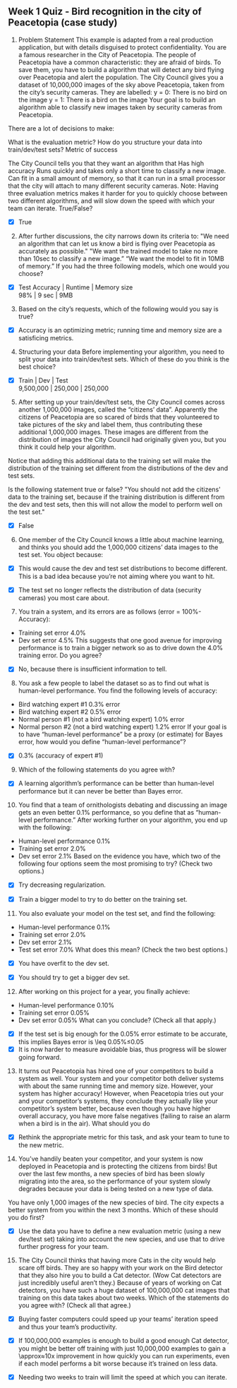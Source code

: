 ## Week 1 Quiz - Bird recognition in the city of Peacetopia (case study)

1. Problem Statement
  This example is adapted from a real production application, but with details disguised to protect confidentiality.
  You are a famous researcher in the City of Peacetopia. The people of Peacetopia have a common characteristic: they are afraid of birds. To save them, you have to build a 
  algorithm that will detect any bird flying over Peacetopia and alert the population.
  The City Council gives you a dataset of 10,000,000 images of the sky above Peacetopia, taken from the city’s security cameras. They are labelled:
  y = 0: There is no bird on the image
  y = 1: There is a bird on the image
  Your goal is to build an algorithm able to classify new images taken by security cameras from Peacetopia.

  There are a lot of decisions to make:

  What is the evaluation metric?
  How do you structure your data into train/dev/test sets?
  Metric of success

  The City Council tells you that they want an algorithm that
  Has high accuracy
  Runs quickly and takes only a short time to classify a new image. 
  Can fit in a small amount of memory, so that it can run in a small processor that the city will attach to many different security cameras.
  Note: Having three evaluation metrics makes it harder for you to quickly choose between two different algorithms, and will slow down the speed with which your team can
  iterate. True/False?

  - [x] True


2. After further discussions, the city narrows down its criteria to:
  "We need an algorithm that can let us know a bird is flying over Peacetopia as accurately as possible."
  "We want the trained model to take no more than 10sec to classify a new image.” 
  “We want the model to fit in 10MB of memory.” 
  If you had the three following models, which one would you choose?

 - [x] Test Accuracy	|  Runtime  |	 Memory size \
           98%	      |  9 sec	  |    9MB

3. Based on the city’s requests, which of the following would you say is true?

 - [x] Accuracy is an optimizing metric; running time and memory size are a satisficing metrics.

4. Structuring your data
  Before implementing your algorithm, you need to split your data into train/dev/test sets. Which of these do you think is the best choice?

 - [x]  Train   |	  Dev   |	  Test \
      9,500,000 |	250,000 |	 250,000

5. After setting up your train/dev/test sets, the City Council comes across another 1,000,000 images, called the “citizens’ data”. Apparently the citizens of Peacetopia are so scared of birds that they volunteered to take pictures of the sky and label them, thus contributing these additional 1,000,000 images. These images are different from the distribution of images the City Council had originally given you, but you think it could help your algorithm.

  Notice that adding this additional data to the training set will make the distribution of the training set different from the distributions of the dev and test sets.

  Is the following statement true or false?
  "You should not add the citizens' data to the training set, because if the training distribution is different from the dev and test sets, then this will not allow the model to 
  perform well on the test set."

 - [x] False

6. One member of the City Council knows a little about machine learning, and thinks you should add the 1,000,000 citizens’ data images to the test set. You object because:

 - [x] This would cause the dev and test set distributions to become different. This is a bad idea because you’re not aiming where you want to hit.
 - [x] The test set no longer reflects the distribution of data (security cameras) you most care about.


7. You train a system, and its errors are as follows (error = 100%-Accuracy):
 - Training set error	4.0%
 - Dev set error	4.5%
  This suggests that one good avenue for improving performance is to train a bigger network so as to drive down the 4.0% training error. Do you agree?

 - [x] No, because there is insufficient information to tell.

8. You ask a few people to label the dataset so as to find out what is human-level performance. You find the following levels of accuracy:

 - Bird watching expert #1	0.3% error
 - Bird watching expert #2	0.5% error
 - Normal person #1 (not a bird watching expert)	1.0% error
 - Normal person #2 (not a bird watching expert)	1.2% error
  If your goal is to have “human-level performance” be a proxy (or estimate) for Bayes error, how would you define “human-level performance”?

 - [x] 0.3% (accuracy of expert #1)

9. Which of the following statements do you agree with?

 - [x] A learning algorithm’s performance can be better than human-level performance but it can never be better than Bayes error.

10. You find that a team of ornithologists debating and discussing an image gets an even better 0.1% performance, so you define that as “human-level performance.” After working further on your algorithm, you end up with the following:

 - Human-level performance	0.1%
 - Training set error	2.0%
 - Dev set error	2.1%
  Based on the evidence you have, which two of the following four options seem the most promising to try? (Check two options.)

 - [x] Try decreasing regularization.
 - [x] Train a bigger model to try to do better on the training set.


11. You also evaluate your model on the test set, and find the following:
 - Human-level performance	0.1%
 - Training set error	2.0%
 - Dev set error 	2.1%
 - Test set error	7.0%
  What does this mean? (Check the two best options.)

 - [x] You have overfit to the dev set. 
 - [x] You should try to get a bigger dev set.


12. After working on this project for a year, you finally achieve:

 - Human-level performance	0.10%
 - Training set error	0.05%
 - Dev set error	0.05%
  What can you conclude? (Check all that apply.)

 - [x] If the test set is big enough for the 0.05% error estimate to be accurate, this implies Bayes error is \leq 0.05%≤0.05 
 - [x] It is now harder to measure avoidable bias, thus progress will be slower going forward.

13. It turns out Peacetopia has hired one of your competitors to build a system as well. Your system and your competitor both deliver systems with about the same running time and memory size. However, your system has higher accuracy! However, when Peacetopia tries out your and your competitor’s systems, they conclude they actually like your competitor’s system better, because even though you have higher overall accuracy, you have more false negatives (failing to raise an alarm when a bird is in the air). What should you do

 - [x] Rethink the appropriate metric for this task, and ask your team to tune to the new metric.

14. You’ve handily beaten your competitor, and your system is now deployed in Peacetopia and is protecting the citizens from birds! But over the last few months, a new species of bird has been slowly migrating into the area, so the performance of your system slowly degrades because your data is being tested on a new type of data.

  You have only 1,000 images of the new species of bird. The city expects a better system from you within the next 3 months. Which of these should you do first?

 - [x] Use the data you have to define a new evaluation metric (using a new dev/test set) taking into account the new species, and use that to drive further progress for your team.

15. The City Council thinks that having more Cats in the city would help scare off birds. They are so happy with your work on the Bird detector that they also hire you to build a Cat detector. (Wow Cat detectors are just incredibly useful aren’t they.) Because of years of working on Cat detectors, you have such a huge dataset of 100,000,000 cat images that training on this data takes about two weeks. Which of the statements do you agree with? (Check all that agree.)

 - [x] Buying faster computers could speed up your teams’ iteration speed and thus your team’s productivity. 
 - [x] If 100,000,000 examples is enough to build a good enough Cat detector, you might be better off training with just 10,000,000 examples to gain a \approx≈10x improvement in how quickly you can run experiments, even if each model performs a bit worse because it’s trained on less data.
 - [x] Needing two weeks to train will limit the speed at which you can iterate.

